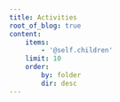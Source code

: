 ```yaml
---
title: Activities
root_of_blog: true
content:
    items:
        - '@self.children'
    limit: 10
    order:
        by: folder
        dir: desc
---
```


